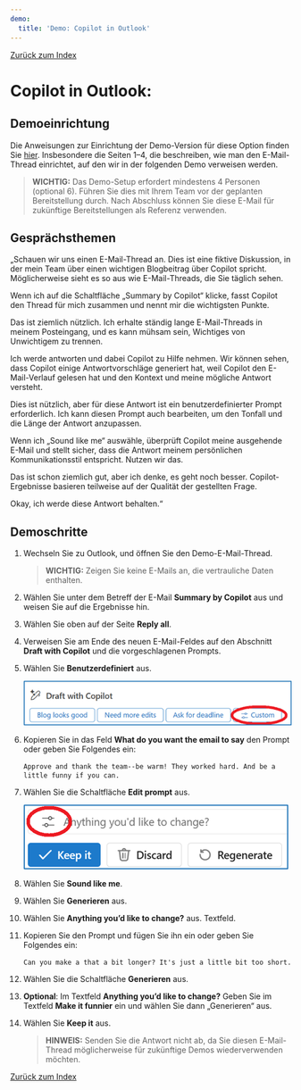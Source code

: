 ```yaml
---
demo:
  title: 'Demo: Copilot in Outlook'
---
```


[Zurück zum Index](https://microsoftlearning.github.io/MS-4012-Microsoft-Copilot-Web-Based-Interactive-Experience-for-Executives/)

# Copilot in Outlook:

## Demoeinrichtung

Die Anweisungen zur Einrichtung der Demo-Version für diese Option finden Sie [hier](https://microsoft.seismic.com/Link/Content/DCFPQWmT2DMXC8WJjgjP4H44GWXG). Insbesondere die Seiten 1–4, die beschreiben, wie man den E-Mail-Thread einrichtet, auf den wir in der folgenden Demo verweisen werden.

> **WICHTIG:**  Das Demo-Setup erfordert mindestens 4 Personen (optional 6). Führen Sie dies mit Ihrem Team vor der geplanten Bereitstellung durch. Nach Abschluss können Sie diese E-Mail für zukünftige Bereitstellungen als Referenz verwenden.

## Gesprächsthemen

„Schauen wir uns einen E-Mail-Thread an. Dies ist eine fiktive Diskussion, in der mein Team über einen wichtigen Blogbeitrag über Copilot spricht. Möglicherweise sieht es so aus wie E-Mail-Threads, die Sie täglich sehen.

Wenn ich auf die Schaltfläche „Summary by Copilot“ klicke, fasst Copilot den Thread für mich zusammen und nennt mir die wichtigsten Punkte.

Das ist ziemlich nützlich. Ich erhalte ständig lange E-Mail-Threads in meinem Posteingang, und es kann mühsam sein, Wichtiges von Unwichtigem zu trennen.

Ich werde antworten und dabei Copilot zu Hilfe nehmen. Wir können sehen, dass Copilot einige Antwortvorschläge generiert hat, weil Copilot den E-Mail-Verlauf gelesen hat und den Kontext und meine mögliche Antwort versteht.

Dies ist nützlich, aber für diese Antwort ist ein benutzerdefinierter Prompt erforderlich. Ich kann diesen Prompt auch bearbeiten, um den Tonfall und die Länge der Antwort anzupassen.

Wenn ich „Sound like me“ auswähle, überprüft Copilot meine ausgehende E-Mail und stellt sicher, dass die Antwort meinem persönlichen Kommunikationsstil entspricht. Nutzen wir das.

Das ist schon ziemlich gut, aber ich denke, es geht noch besser. Copilot-Ergebnisse basieren teilweise auf der Qualität der gestellten Frage.

Okay, ich werde diese Antwort behalten.“

## Demoschritte

1. Wechseln Sie zu Outlook, und öffnen Sie den Demo-E-Mail-Thread.

    > **WICHTIG:**  Zeigen Sie keine E-Mails an, die vertrauliche Daten enthalten.

1. Wählen Sie unter dem Betreff der E-Mail **Summary by Copilot** aus und weisen Sie auf die Ergebnisse hin.
1. Wählen Sie oben auf der Seite **Reply all**.
1. Verweisen Sie am Ende des neuen E-Mail-Feldes auf den Abschnitt **Draft with Copilot** und die vorgeschlagenen Prompts.
1. Wählen Sie **Benutzerdefiniert** aus.

    ![Screenshot, der die benutzerdefinierte Prompt-Option in Copilot für Outlook darstellt.](../Demos/Media/outlook_custom.png)


1. Kopieren Sie in das Feld **What do you want the email to say** den Prompt oder geben Sie Folgendes ein: 

    ```text
    Approve and thank the team--be warm! They worked hard. And be a little funny if you can.
    ```

1. Wählen Sie die Schaltfläche **Edit prompt** aus.

    ![Screenshot, der die Prompt-Option zum Bearbeiten in Copilot für Outlook darstellt.](../Demos/Media/edit_prompt_outlook.png)

1. Wählen Sie **Sound like me**.
1. Wählen Sie **Generieren** aus.
1. Wählen Sie **Anything you’d like to change?** aus. Textfeld.
1. Kopieren Sie den Prompt und fügen Sie ihn ein oder geben Sie Folgendes ein: 

    ```text
    Can you make a that a bit longer? It's just a little bit too short.
    ```

1. Wählen Sie die Schaltfläche **Generieren** aus.  
1. **Optional**: Im Textfeld **Anything you’d like to change?** Geben Sie im Textfeld **Make it funnier** ein und wählen Sie dann „Generieren“ aus.
1. Wählen Sie **Keep it** aus.

    > **HINWEIS:** Senden Sie die Antwort nicht ab, da Sie diesen E-Mail-Thread möglicherweise für zukünftige Demos wiederverwenden möchten.

[Zurück zum Index](https://microsoftlearning.github.io/MS-4012-Microsoft-Copilot-Web-Based-Interactive-Experience-for-Executives/)

